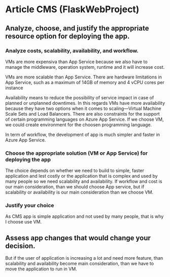 # Article CMS (FlaskWebProject)


## Analyze, choose, and justify the appropriate resource option for deploying the app.

### Analyze costs, scalability, availability, and workflow.

VMs are more expensiva than App Service because we also have to manage the middleware, operation system, runtime and it will increase cost.

VMs are more scalable than App Service. There are hardware limitations in App Service, such as a maximum of 14GB of memory and 4 vCPU cores per instance 

Availability means to reduce the possibility of service impact in case of planned or unplanned downtimes. In this regards VMs have more availability because they have two options when it comes to scaling—Virtual Machine Scale Sets and Load Balancers. There are also constraints for the support of certain programming languages on Azure App Service. If we choose VM, we could create environment for the choosen programming language.

In term of workflow, the development of app is much simpler and faster in Azure App Service. 

### Choose the appropriate solution (VM or App  Service) for deploying the app

The choice depends on whether we need to build to simple, faster application and lest costly or the application that is complex and used by many people so we need scalability and availability. If workflow and cost is our main consideration, than we should choose App service, but if scalability or availability is our main consideration than we choose VM.

### Justify your choice
 
As CMS app is simple application and not used by many people, that is why I choose use VM.

## Assess app changes that would change your decision.

But if the user of application is increasing a lot and need more feature, than scalability and availability become main consideration, than we have to move the application to run in VM.
